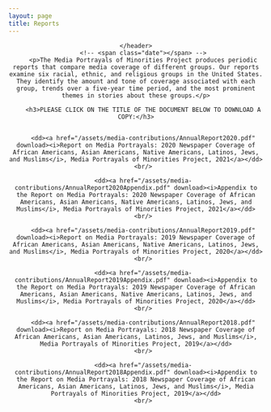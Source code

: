 ```yaml
---
layout: page
title: Reports
---
```

<!-- Global site tag (gtag.js) - Google Analytics -->
<script async src="https://www.googletagmanager.com/gtag/js?id=UA-146764207-1"></script>
<script>
  window.dataLayer = window.dataLayer || [];
  function gtag(){dataLayer.push(arguments);}
  gtag('js', new Date());

  gtag('config', 'UA-146764207-1');
</script>



<!-- Post -->
<section class="post">
    <header class="major">

    </header>
        <!-- <span class="date"></span> -->
        <p>The Media Portrayals of Minorities Project produces periodic reports that compare media coverage of different groups. Our reports examine six racial, ethnic, and religious groups in the United States. They identify the amount and tone of coverage associated with each group, trends over a five-year time period, and the most prominent themes in stories about these groups.</p>

        <h3>PLEASE CLICK ON THE TITLE OF THE DOCUMENT BELOW TO DOWNLOAD A COPY:</h3>


        <dd><a href="/assets/media-contributions/AnnualReport2020.pdf" download><i>Report on Media Portrayals: 2020 Newspaper Coverage of African Americans, Asian Americans, Native Americans, Latinos, Jews, and Muslims</i>, Media Portrayals of Minorities Project, 2021</a></dd>
        <br/>

        <dd><a href="/assets/media-contributions/AnnualReport2020Appendix.pdf" download><i>Appendix to the Report on Media Portrayals: 2020 Newspaper Coverage of African Americans, Asian Americans, Native Americans, Latinos, Jews, and Muslims</i>, Media Portrayals of Minorities Project, 2021</a></dd>
        <br/>

        <dd><a href="/assets/media-contributions/AnnualReport2019.pdf" download><i>Report on Media Portrayals: 2019 Newspaper Coverage of African Americans, Asian Americans, Native Americans, Latinos, Jews, and Muslims</i>, Media Portrayals of Minorities Project, 2020</a></dd>
        <br/>

        <dd><a href="/assets/media-contributions/AnnualReport2019Appendix.pdf" download><i>Appendix to the Report on Media Portrayals: 2019 Newspaper Coverage of African Americans, Asian Americans, Native Americans, Latinos, Jews, and Muslims</i>, Media Portrayals of Minorities Project, 2020</a></dd>
        <br/>

        <dd><a href="/assets/media-contributions/AnnualReport2018.pdf" download><i>Report on Media Portrayals: 2018 Newspaper Coverage of African Americans, Asian Americans, Latinos, Jews, and Muslims</i>, Media Portrayals of Minorities Project, 2019</a></dd>
        <br/>

        <dd><a href="/assets/media-contributions/AnnualReport2018Appendix.pdf" download><i>Appendix to the Report on Media Portrayals: 2018 Newspaper Coverage of African Americans, Asian Americans, Latinos, Jews, and Muslims</i>, Media Portrayals of Minorities Project, 2019</a></dd>
        <br/>


</section>
